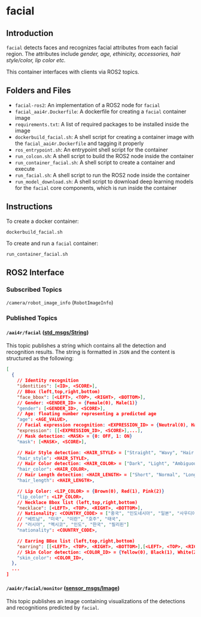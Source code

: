 # facial

## Introduction

``facial`` detects faces and recognizes facial attributes from each facial region. The attributes include *gender, age, ethinicity, accessories, hair style/color, lip color etc.*

This container interfaces with clients via ROS2 topics.

## Folders and Files

- ``facial-ros2``: An implementation of a ROS2 node for ``facial``
- ``facial_aai4r.Dockerfile``: A dockerfile for creating a ``facial`` container image
- ``requirements.txt``: A list of required packages to be installed inside the image
- ``dockerbuild_facial.sh``: A shell script for creating a container image with the ``facial_aai4r.Dockerfile`` and tagging it properly
- ``ros_entrypoint.sh``: An entrypoint shell script for the container
- ``run_colcon.sh``: A shell script to build the ROS2 node inside the container
- ``run_container_facial.sh``: A shell script to create a container and execute
- ``run_facial.sh``: A shell script to run the ROS2 node inside the container
- ``run_model_download.sh``: A shell script to download deep learning models for the ``facial`` core components, which is run inside the container

## Instructions

To create a docker container:

```
dockerbuild_facial.sh
```

To create and run a ``facial`` container:

```
run_container_facial.sh
```

## ROS2 Interface

### Subscribed Topics

``/camera/robot_image_info`` (``RobotImageInfo``)

### Published Topics

#### ``/aai4r/facial`` ([std_msgs/String](https://github.com/ros2/common_interfaces/blob/humble/std_msgs/msg/String.msg))

This topic publishes a string which contains all the detection and recognition results. The string is formatted in ``JSON`` and the content is structured as the following:

```json
[
  {
    // Identity recognition
    "identities": [<ID>, <SCORE>],                               
    // BBox (left,top,right,bottom)
    "face_bbox": [<LEFT>, <TOP>, <RIGHT>, <BOTTOM>],                                         
    // Gender: <GENDER_ID> = {Female(0), Male(1)}
    "gender": [<GENDER_ID>, <SCORE>],                             
    // Age: floating number representing a predicted age
    "age": <AGE_VALUE>,
    // Facial expression recognition: <EXPRESSION_ID> = {Neutral(0), Happy(1), Angry(2), Surprise(3), Sad(4))
    "expression": [[<EXPRESSION_ID>, <SCORE>],...],
    // Mask detection: <MASK> = {0: OFF, 1: ON}
    "mask": [<MASK>, <SCORE>],

    // Hair Style detection: <HAIR_STYLE> = ["Straight", "Wavy", "Hair detect fail"]
    "hair_style": <HAIR_STYLE>,
    // Hair Color detection: <HAIR_COLOR> = ["Dark", "Light", "Ambiguous"]
    "hair_color": <HAIR_COLOR>,
    // Hair Length detection: <HAIR_LENGTH> = ["Short", "Normal", "Long", "Hair detect fail"]
    "hair_length": <HAIR_LENGTH>,

    // Lip Color: <LIP_COLOR> = {Brown(0), Red(1), Pink(2)}
    "lip_color": <LIP_COLOR>,
    // Necklace Bbox list (left,top,right,bottom)
    "necklace": [<LEFT>, <TOP>, <RIGHT>, <BOTTOM>],
    // Nationality: <COUNTRY_CODE> = ["중국", "인도네시아", "일본", "사우디아라비아", "독일",
    // "베트남", "미국", "이란", "호주", "태국",
    // "러시아", "멕시코", "인도", "한국", "필리핀"]
    "nationality": <COUNTRY_CODE>,

    // Earring BBox list (left,top,right,bottom)
    "earring": [[<LEFT>, <TOP>, <RIGHT>, <BOTTOM>],[<LEFT>, <TOP>, <RIGHT>, <BOTTOM>], ...],
    // Skin Color detection: <COLOR_ID> = {Yellow(0), Black(1), White(2)}
    "skin_color": <COLOR_ID>,
  },
  ...
]

```

#### ``/aai4r/facial/monitor`` ([sensor_msgs/Image](https://github.com/ros2/common_interfaces/blob/humble/sensor_msgs/msg/Image.msg))


This topic publishes an image containing visualizations of the detections and recognitions predicted by ``facial``.

